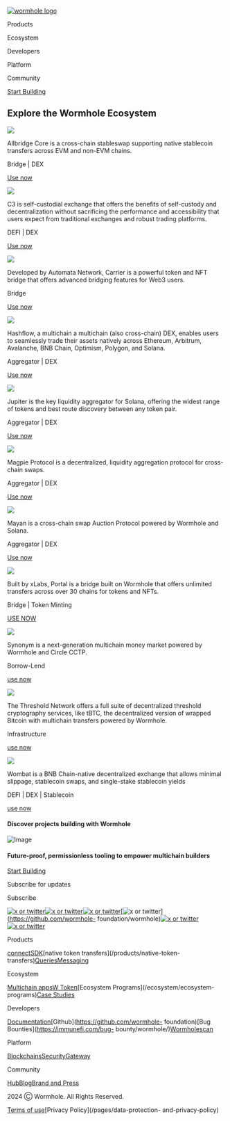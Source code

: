 [![wormhole
logo](https://images.ctfassets.net/n8aw1cra6v98/2057wAXk6apiGi4vfTeC2u/9e200f5dfebaf6bb113c879243cf4508/wormwhole.svg?w=384&q=100)](/)

Products

Ecosystem

Developers

Platform

Community

[Start Building](https://docs.wormhole.com/)

## Explore the Wormhole Ecosystem

![](https://images.ctfassets.net/n8aw1cra6v98/bvgrkjYJWIwxbwrIhCa77/4ca0bf90fc6d3f61a4fcf43aba6c8ceb/Allbridge.svg?w=640&q=75)

Allbridge Core is a cross-chain stableswap supporting native stablecoin
transfers across EVM and non-EVM chains.

Bridge | DEX

[Use now](https://allbridge.io/)

![](https://images.ctfassets.net/n8aw1cra6v98/5aKwHoU5i2KOEsUYLz66ln/a7f5903ad873fb8248770c84fcda0f3a/c3.svg?w=640&q=75)

C3 is self-custodial exchange that offers the benefits of self-custody and
decentralization without sacrificing the performance and accessibility that
users expect from traditional exchanges and robust trading platforms.

DEFI | DEX

[Use now](https://c3.io/)

![](https://images.ctfassets.net/n8aw1cra6v98/EC6Q9oFhfym5VpbasZY5j/63a6b1780660d46dcc6078b687eae9ea/carrier.svg?w=640&q=75)

Developed by Automata Network, Carrier is a powerful token and NFT bridge that
offers advanced bridging features for Web3 users.

Bridge

[Use now](https://www.carrier.so/)

![](https://images.ctfassets.net/n8aw1cra6v98/7fMlIbe5PF8eXTRFj1n6Qp/63277ac67e795802d0eb42995175b499/hashflow.svg?w=640&q=75)

Hashflow, a multichain a multichain (also cross-chain) DEX, enables users to
seamlessly trade their assets natively across Ethereum, Arbitrum, Avalanche,
BNB Chain, Optimism, Polygon, and Solana.

Aggregator | DEX

[Use now](https://www.hashflow.com/)

![](https://images.ctfassets.net/n8aw1cra6v98/3jZr34dGIVPaBrgXsZ2YUb/ba9022aafed9fd65a85effb6bccc3f5a/jupiter.svg?w=640&q=75)

Jupiter is the key liquidity aggregator for Solana, offering the widest range
of tokens and best route discovery between any token pair.

Aggregator | DEX

[Use now](https://jup.ag/)

![](https://images.ctfassets.net/n8aw1cra6v98/6krnnFWLO8YC2tZdVjz1Yj/0d3679d55c985fbfc71c150bc0f5f110/magpie.svg?w=640&q=75)

Magpie Protocol is a decentralized, liquidity aggregation protocol for cross-
chain swaps.

Aggregator | DEX

[Use now](https://www.magpiefi.xyz/)

![](https://images.ctfassets.net/n8aw1cra6v98/6AhqihyOYGLjvjbf7Uw5Aw/fa02d96fc196533dbe609e59fa2e6997/mayan_swap.svg?w=640&q=75)

Mayan is a cross-chain swap Auction Protocol powered by Wormhole and Solana.

Aggregator | DEX

[Use now](https://mayan.finance/)

![](https://images.ctfassets.net/n8aw1cra6v98/27eP0y00JJEK0b0hG5v1PX/5eaccb9312cb9ffbc86cb4aef91f6d34/portal.svg?w=640&q=75)

Built by xLabs, Portal is a bridge built on Wormhole that offers unlimited
transfers across over 30 chains for tokens and NFTs.

Bridge | Token Minting

[USE NOW](https://portalbridge.com/)

![](https://images.ctfassets.net/n8aw1cra6v98/uAqC5OCEAuN0rqz6BDWaF/0ad991c27e05f1b3fe89cc3536e1945e/Group_11429.svg?w=640&q=75)

Synonym is a next-generation multichain money market powered by Wormhole and
Circle CCTP.

Borrow-Lend

[use now](https://www.synonym.finance/)

![](https://images.ctfassets.net/n8aw1cra6v98/2fap6owpeOPvGnnv2yOOVZ/586b63df4f71987cf21b7a5c8cc2bd41/threshold.svg?w=640&q=75)

The Threshold Network offers a full suite of decentralized threshold
cryptography services, like tBTC, the decentralized version of wrapped Bitcoin
with multichain transfers powered by Wormhole.

Infrastructure

[use now](https://threshold.network/)

![](https://images.ctfassets.net/n8aw1cra6v98/16K0CJDadabGU9u5tMFupo/6f1720c3ea06b78468f82280152a1c2f/wombat.svg?w=640&q=75)

Wombat is a BNB Chain-native decentralized exchange that allows minimal
slippage, stablecoin swaps, and single-stake stablecoin yields

DEFI | DEX | Stablecoin

[use now](https://www.wombat.exchange/)

#### Discover projects building with Wormhole

![Image](https://images.ctfassets.net/n8aw1cra6v98/2fP8M06oPDd6atrcKaUHOQ/0fcc04374046f970de7dfb7fe86574e5/worm.svg)

#### Future-proof, permissionless tooling to empower multichain builders

[Start Building](https://docs.wormhole.com/)

Subscribe for updates

Subscribe

[![x or twitter](/assets/x.svg)](https://twitter.com/wormhole)[![x or
twitter](/assets/discord.svg)](https://discord.gg/wormholecrypto)[![x or
twitter](/assets/telegram.svg)](https://t.me/wormholecrypto)[![x or
twitter](/assets/github.svg)](https://github.com/wormhole-
foundation/wormhole)[![x or
twitter](/assets/some.svg)](https://docs.wormhole.com/)[![x or
twitter](/assets/youtube.svg)](https://www.youtube.com/@wormholecrypto)

Products

[connect](/products/connect)[SDK](/products/sdk)[native token
transfers](/products/native-token-
transfers)[Queries](/products/queries)[Messaging](/products/messaging)

Ecosystem

[Multichain apps](/ecosystem/multichain-apps)[W
Token](/ecosystem/w-token)[Ecosystem Programs](/ecosystem/ecosystem-
programs)[Case Studies](/case-studies)

Developers

[Documentation](https://docs.wormhole.com/wormhole)[Github](https://github.com/wormhole-
foundation)[Bug Bounties](https://immunefi.com/bug-
bounty/wormhole/)[Wormholescan](https://wormholescan.io/)

Platform

[Blockchains](/platform/blockchains)[Security](/platform/security)[Gateway](/platform/gateway)

Community

[Hub](/community/hub)[Blog](/blog)[Brand and Press](/brand-and-press)

2024 Ⓒ Wormhole. All Rights Reserved.

[Terms of use](/pages/terms-of-use)[Privacy Policy](/pages/data-protection-
and-privacy-policy)

